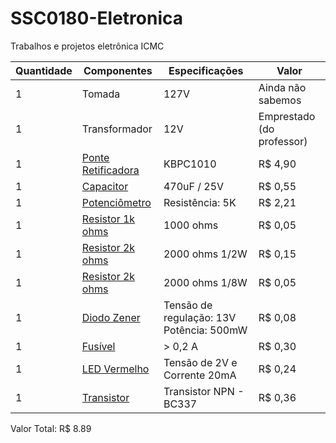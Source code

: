 # SSC0180-Eletronica
Trabalhos e projetos eletrônica ICMC

| Quantidade     | Componentes | Especificações | Valor |
| ---      | ---       | ---      | ---     |
| 1 | Tomada  | 127V     |  Ainda não sabemos   |
| 1 | Transformador  | 12V     |  Emprestado (do professor)   |
| 1 |[Ponte Retificadora](https://www.baudaeletronica.com.br/ponte-retificadora-kbpc1010.html)| KBPC1010 | R$ 4,90 |
| 1     | [Capacitor](https://www.baudaeletronica.com.br/capacitor-eletrolitico-470uf-25v.html)        | 470uF / 25V     | R$ 0,55  |
| 1     | [Potenciômetro](https://www.baudaeletronica.com.br/potenciometro-linear-de-5k-5000.html)        | Resistência: 5K  | R$ 2,21    |
| 1     | [Resistor 1k ohms](https://www.baudaeletronica.com.br/resistor-1k-5-1-4w.html)       | 1000 ohms     | R$ 0,05    |
| 1     | [Resistor 2k ohms](https://www.baudaeletronica.com.br/produto/resistor-2k0-5-12w.html)     | 2000 ohms 1/2W    | R$ 0,15   |
| 1     | [Resistor 2k ohms](https://www.baudaeletronica.com.br/produto/resistor-2k-5-18w.html)     | 2000 ohms 1/8W    | R$ 0,05   |
| 1     | [Diodo Zener](https://www.baudaeletronica.com.br/diodo-zener-bzx55c-13v-0-5w.html)       | Tensão de regulação: 13V Potência: 500mW     |  R$ 0,08   |
| 1     | [Fusível](https://www.baudaeletronica.com.br/produto/fusivel-lamina-mini-3a.html)     | > 0,2 A     | R$ 0,30    |
| 1     | [LED Vermelho](https://www.baudaeletronica.com.br/led-difuso-5mm-vermelho.html)       | Tensão de 2V e Corrente 20mA      | R$ 0,24    |
| 1     | [Transistor](https://www.baudaeletronica.com.br/transistor-npn-bc337.html)       |  Transistor NPN - BC337      | R$ 0,36   |

Valor Total: R$ 8.89
